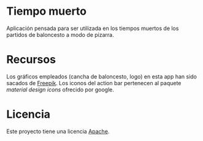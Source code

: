 Tiempo muerto
=============
Aplicación pensada para ser utilizada en los tiempos muertos de los partidos de baloncesto a modo de pizarra.

Recursos
========
Los gráficos empleados (cancha de baloncesto, logo) en esta app han sido sacados de <a href="http://www.freepik.com">Freepik</a>.
Los iconos del action bar pertenecen al paquete <i>material design icons</i> ofrecido por google.

Licencia
========
Este proyecto tiene una licencia <a href="https://github.com/arpius/tiempo-muerto/blob/master/LICENSE">Apache</a>.